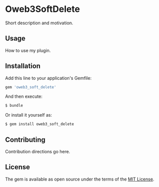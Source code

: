 # Oweb3SoftDelete
Short description and motivation.

## Usage
How to use my plugin.

## Installation
Add this line to your application's Gemfile:

```ruby
gem 'oweb3_soft_delete'
```

And then execute:
```bash
$ bundle
```

Or install it yourself as:
```bash
$ gem install oweb3_soft_delete
```

## Contributing
Contribution directions go here.

## License
The gem is available as open source under the terms of the [MIT License](http://opensource.org/licenses/MIT).
